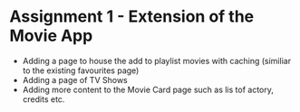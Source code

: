 # Assignment 1 - Extension of the Movie App

- Adding a page to house the add to playlist movies with caching (similiar to the existing favourites page)
- Adding a page of TV Shows
- Adding more content to the Movie Card page such as lis tof actory, credits etc.